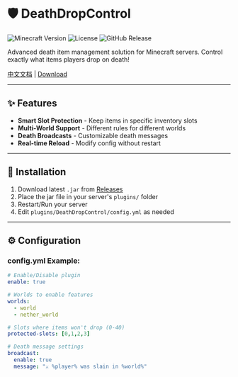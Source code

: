 # 🛡️ DeathDropControl 

![Minecraft Version](https://img.shields.io/badge/Minecraft-1.21%2B-brightgreen)
![License](https://img.shields.io/badge/License-MIT-blue)
![GitHub Release](https://img.shields.io/github/v/release/RainwoodL/DeathDropControl)

Advanced death item management solution for Minecraft servers. Control exactly what items players drop on death!

[中文文档](https://github.com/RainwoodL/DeathDropControl/blob/main/README_ZH.md) | [Download](https://github.com/RainwoodL/DeathDropControl/releases)

---

## ✨ Features

- **Smart Slot Protection** - Keep items in specific inventory slots
- **Multi-World Support** - Different rules for different worlds
- **Death Broadcasts** - Customizable death messages
- **Real-time Reload** - Modify config without restart

---

## 🚀 Installation

1. Download latest `.jar` from [Releases](https://github.com/RainwoodL/DeathDropControl/releases)
2. Place the jar file in your server's `plugins/` folder
3. Restart/Run your server
4. Edit `plugins/DeathDropControl/config.yml` as needed

---

## ⚙️ Configuration

### config.yml Example:
```yaml
# Enable/Disable plugin
enable: true

# Worlds to enable features
worlds:
  - world
  - nether_world

# Slots where items won't drop (0-40)
protected-slots: [0,1,2,3]

# Death message settings  
broadcast:
  enable: true
  message: "⚔️ %player% was slain in %world%"
